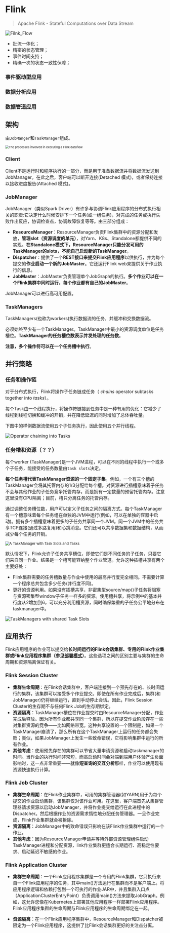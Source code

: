 # Flink

> Apache Flink - Stateful Computations over Data Stream

![Filnk_Flow](./pics/flink-flow.png)

- 批流一体化；
- 精密的状态管理；
- 事件时间支持；
- 精确一次的状态一致性保障；



### 事件驱动型应用



### 数据分析应用



### 数据管道应用



## 架构

由`JobManger`和`TaskManager`组成。

<img src="pics/processes.svg" alt="The processes involved in executing a Flink dataflow" style="zoom:67%;" />

### Client

Client不是运行时和程序执行的一部分，而是用于准备数据流并将数据流发送到JobManager。在此之后，客户端可以断开连接(Detached 模式)，或者保持连接以接收进度报告(Attached 模式)。

### JobManager 

JobManager（类似Spark Driver）有许多与协调Flink应用程序的分布式执行相关的职责:它决定什么时候安排下一个任务(或一组任务)，对完成的任务或执行失败作出反应，协调检查点，协调故障恢复等等。由三部分组成：

- **ResourceManager**：ResourceManager负责Flink集群中的资源分配和发放，**管理slot（资源调度的单元）**，对Yarn、K8s、Standalone都提供不同的实现。**在Standalone模式下，ResourceManager只能分发可用的TaskManager的slots，不能自己启动新的TaskManager**。
- **Dispatcher**：提供了一个**REST接口来提交Flink应用程序**以供执行，并为每个提交的**作业启动一个新的JobMaster**。它还运行Flink web来提供关于作业执行的信息。
- **JobMaster**：JobMaster负责管理单个JobGraph的执行。**多个作业可以在一个Flink集群中同时运行，每个作业都有自己的JobMaster**。

JobManager可以进行高可用配置。

### TaskManagers

TaskManagers(也称为workers)执行数据流的任务，并缓冲和交换数据流。

必须始终至少有一个TaskManager。TaskManager中最小的资源调度单位是任务槽位。**TaskManager的任务槽位数表示并发处理的任务数**。

**注意，多个操作符可以在一个任务槽中执行**。



## 并行策略

### 任务和操作链

对于分布式执行，Flink将操作子任务链成任务（ *chains* operator subtasks together into *tasks*）。

每个Task由一个线程执行，将操作符链接到任务中是一种有用的优化：它减少了线程到线程切换和缓冲的开销，并在降低延迟的同时增加了总体吞吐量。

下图中的样例数据流使用五个子任务执行，因此使用五个并行线程。

![Operator chaining into Tasks](pics/tasks_chains.svg)

### 任务槽和资源（？？）

每个worker (TaskManager)是一个JVM进程，可以在不同的线程中执行一个或多个子任务，能接受的任务数量由`task slots`决定。

**每个任务槽代表TaskManager资源的一个固定子集**。例如，一个有三个槽的TaskManager会将其托管内存的1/3分配给每个槽。对资源进行插槽意味着子任务不会与其他作业的子任务竞争托管内存，而是拥有一定数量的预留托管内存。注意这里没有CPU隔离；目前，槽只分离任务的托管内存。

通过调整任务槽位数，用户可以定义子任务之间的隔离方式。每个TaskManager有一个槽意味着每个任务组在单独的JVM中运行(例如，可以在单独的容器中启动)。拥有多个插槽意味着更多的子任务共享同一个JVM。同一个JVM中的任务共享TCP连接(通过多路复用)和心跳消息。它们还可以共享数据集和数据结构，从而减少每个任务的开销。

<img src="pics/tasks_slots.svg" alt="A TaskManager with Task Slots and Tasks" style="zoom:80%;" />

默认情况下，Flink允许子任务共享槽位，即使它们是不同任务的子任务，只要它们来自同一作业。结果是一个槽可能容纳整个作业管道。允许这种插槽共享有两个主要好处：

- Flink集群需要的任务槽数量与作业中使用的最高并行度完全相同。不需要计算一个程序总共包含多少任务(并行度不同)。
- 更好的资源利用。如果没有插槽共享，非密集型source/map()子任务将阻塞与资源密集型window子任务一样多的资源。使用槽共享，将示例中的基本并行度从2增加到6，可以充分利用槽资源，同时确保繁重的子任务公平地分布在taskmanager中。

![TaskManagers with shared Task Slots](pics/slot_sharing.svg)

## 应用执行

Flink应用程序的作业可以提交给**长时间运行的Flink会话集群、专用的Flink作业集群或Flink应用程序集群（参见[部署模式](./deployment.md)）**。这些选项之间的区别主要与集群的生命周期和资源隔离保证有关。

### Flink Session Cluster

- **集群生命周期**：在Flink会话集群中，客户端连接到一个预先存在的、长时间运行的集群，该集群可以接受多个作业提交。即使在所有作业完成后，集群(和JobManager)仍将继续运行，直到手动停止会话。因此，Flink Session Cluster的生存期不与任何Flink Job的生存期绑定。
- **资源隔离**：TaskManager槽位在作业提交时由ResourceManager分配，作业完成后释放。因为所有作业都共享同一个集群，所以在提交作业阶段存在一些对集群资源的竞争——比如网络带宽。这种共享设置的一个限制是，如果一个TaskManager崩溃了，那么所有在这个TaskManager上运行的任务都会失败；类似，如果JobManager上发生一些致命错误，它将影响集群中运行的所有作业。
- **其他考虑**：使用预先存在的集群可以节省大量申请资源和启动taskmanager的时间。当作业的执行时间非常短，而高启动时间会对端到端用户体验产生负面影响时，这一点非常重要——就像**短查询的交互分析**那样，作业可以使用现有资源快速执行计算。

### Flink Job Cluster

- **集群生命周期**：在Flink作业集群中，可用的集群管理器(如YARN)用于为每个提交的作业启动集群，该集群仅对该作业可用。在这里，客户端首先从集群管理器请求资源以启动JobManager，并将作业提交给运行在此进程中的Dispatcher。然后根据作业的资源需求惰性地分配任务管理器。一旦作业完成，Flink作业集群就会被拆除。
- **资源隔离**：JobManager中的致命错误只影响在该Flink作业集群中运行的一个作业。
- **其他考虑**：因为ResourceManager申请并等待外部资源管理组件启动TaskManager进程和分配资源，link作业集群更适合长期运行、高稳定性要求、启动延迟不敏感的作业。

### Flink Application Cluster

- **集群生命周期**：一个Flink应用程序集群是一个专用的Flink集群，它只执行来自一个Flink应用程序的任务，其中main()方法运行在集群而不是客户端上。将应用程序逻辑和依赖打包到一个可执行的作业JAR中，并且集群入口点（ApplicationClusterEntryPoint）负责调用main()方法来提取JobGraph。例如，这允许您像在Kubernetes上部署其他应用程序一样部署Flink应用程序。Flink应用程序集群的生命周期与Flink应用程序的生命周期绑定在一起。

- **资源隔离**：在一个Flink应用程序集群中，ResourceManager和Dispatcher被限定为一个Flink应用程序，这提供了比Flink会话集群更好的关注点分离。

  
